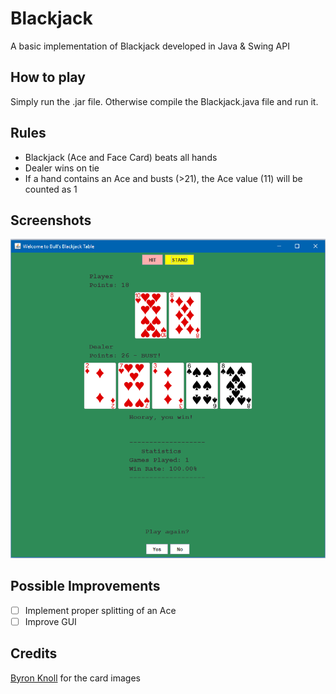 # Blackjack
A basic implementation of Blackjack developed in Java &amp; Swing API

## How to play
Simply run the .jar file. 
Otherwise compile the Blackjack.java file and run it.

## Rules
- Blackjack (Ace and Face Card) beats all hands
- Dealer wins on tie
- If a hand contains an Ace and busts (>21), the Ace value (11) will be counted as 1

## Screenshots
![Blackjack Gameplay](Screenshots/gameplay.png)

## Possible Improvements
- [ ] Implement proper splitting of an Ace
- [ ] Improve GUI

## Credits
[Byron Knoll](https://byronknoll.blogspot.com/2011/03/vector-playing-cards.html) for the card images
